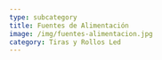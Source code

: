 ```yaml
---
type: subcategory
title: Fuentes de Alimentación
image: /img/fuentes-alimentacion.jpg
category: Tiras y Rollos Led
---
```


